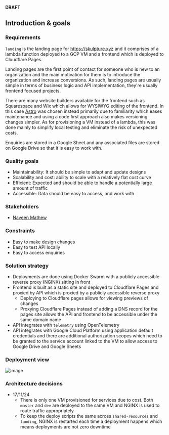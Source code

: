 **DRAFT**

## Introduction & goals
### Requirements
`landing` is the landing page for https://skulpture.xyz and it comprises of a lambda function deployed to a GCP VM and a frontend which is deployed to Cloudflare Pages. 

Landing pages are the first point of contact for someone who is new to an organization and the main motivation for them is to introduce the organization and increase conversions. As such, landing pages are usually simple in terms of business logic and API implementation, they're usually frontend focused projects.

There are many website builders available for the frontend such as Squarespace and Wix which allows for WYSIWYG editing of the frontend. In this case [Astro](https://astro.build) was chosen instead primarily due to familiarity which eases maintenance and using a code first approach also makes versioning changes simpler. As for provisioning a VM instead of a lambda, this was done mainly to simplify local testing and eliminate the risk of unexpected costs. 

Enquiries are stored in a Google Sheet and any associated files are stored on Google Drive so that it is easy to work with.

### Quality goals
- Maintainability: It should be simple to adapt and update designs
- Scalability and cost: ability to scale with a relatively flat cost curve
- Efficient: Expected and should be able to handle a potentially large amount of traffic
- Accessible: Data should be easy to access, and work with

### Stakeholders
- [Naveen Mathew](mailto:naveen@skulpture.xyz)

### Constraints
- Easy to make design changes
- Easy to test API locally
- Easy to access enquiries

### Solution strategy
- Deployments are done using Docker Swarm with a publicly accessible reverse proxy (NGINX) sitting in front
- Frontend is built as a static site and deployed to Cloudflare Pages and proxied by API which is proxied by a publicly accessible reverse proxy
  - Deploying to Cloudflare pages allows for viewing previews of changes
  - Proxying Cloudflare Pages instead of adding a DNS record for the pages site allows the API and frontend to be accessible under the same domain name
- API integrates with `telemetry` using OpenTelemetry
- API integrates with Google Cloud Platform using application default credentials and there are additional authorization scopes which need to be granted to the service account linked to the VM to allow access to Google Drive and Google Sheets

### Deployment view
![image](https://github.com/user-attachments/assets/12f0849e-d2ca-4a22-9c3c-79eb3a5697fc)

### Architecture decisions
- 17/11/24
  - There is only one VM provisioned for services due to cost. Both `master` and `dev` are deployed to the same VM and NGINX is used to route traffic appropriately
  - To keep the deploy scripts the same across `shared-resources` and `landing`, NGINX is restarted each time a deployment happens which means deployments are not zero downtime
